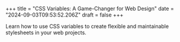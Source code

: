 +++
title = "CSS Variables: A Game-Changer for Web Design"
date = "2024-09-03T09:53:52.206Z"
draft = false
+++

  Learn how to use CSS variables to create flexible and maintainable stylesheets in your web projects.
        
